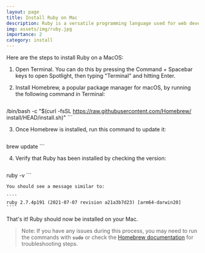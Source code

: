 ```yaml
---
layout: page
title: Install Ruby on Mac
description: Ruby is a versatile programming language used for web development, automation, and data processing
img: assets/img/ruby.jpg
importance: 2
category: install
---
```


Here are the steps to install Ruby on a MacOS:

1. Open Terminal. You can do this by pressing the Command + Spacebar keys to open Spotlight, then typing "Terminal" and hitting Enter.

2. Install Homebrew, a popular package manager for macOS, by running the following command in Terminal:

    ```
/bin/bash -c "$(curl -fsSL https://raw.githubusercontent.com/Homebrew/
install/HEAD/install.sh)"
    ```

3. Once Homebrew is installed, run this command to update it:

    ```
brew update
    ```

4. Verify that Ruby has been installed by checking the version:

    ```
ruby -v
    ```

    You should see a message similar to:

    ````
    ruby 2.7.4p191 (2021-07-07 revision a21a3b7d23) [arm64-darwin20]
    ````

That's it! Ruby should now be installed on your Mac.

> Note: If you have any issues during this process, you may need to run the commands with **`sudo`** or check the [Homebrew documentation](https://docs.brew.sh/) for troubleshooting steps.